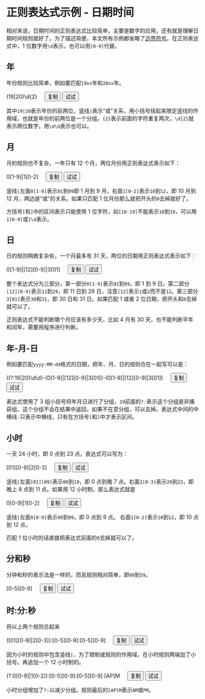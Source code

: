 <link href='/regex.css' rel='stylesheet' type='text/css'>

# 正则表达式示例 - 日期时间

相对来说，日期时间的正则表达式比较简单，主要是数字的应用，还有就是理解日期时间规则就好了。为了描述简便，本文所有示例都省略了[边界符号](/regex/example-border.md)。在正则表达式中，1 位数字用`\d`表示，也可以用`[0-9]`代替。

## 年

年份规则比较简单，例如要匹配`19xx`年和`20xx`年。

<span id="DateTime1" class="regex" copy-text="正则表达式已复制。">(19|20)\d{2}</span> &nbsp; &nbsp; <button class="small-text-button gray-button" onclick-="copy: #DateTime1">复制</button> <button class="small-text-button gray-button" href="/r?text=2022&regex=$(#DateTime1)%">试试</button>

其中`19|20`表示年份的前两位，竖线`|`表示“或”关系，用小括号括起来限定竖线的作用域，也就是年份的前两位是一个分组。`{2}`表示前面的字符重复两次，`\d{2}`就表示两位数字，用`\d\d`表示也可以。

## 月

月的规则也不复杂，一年只有 12 个月，两位月份用正则表达式表示如下：

<span id="DateTime2" class="regex" copy-text="正则表达式已复制。">0[1-9]|1[0-2]</span> &nbsp; &nbsp; <button class="small-text-button gray-button" onclick-="copy: #DateTime2">复制</button> <button class="small-text-button gray-button" href="/r?text=05&regex=$(#DateTime2)%">试试</button>

竖线`|`左面`0[1-9]`表示`01`到`09`即 1 月到 9 月，右面`1[0-2]`表示`10`到`12`，即 10 月到 12 月，两边是“或”的关系。如果只匹配 1 位月份那么就把开头的`0`去掉就好了。

方括号`[`和`]`中的区间表示只能使用 1 位字符，如`[10-19]`不能表示`10`到`19`，可以用`1[0-9]`或`1\d`表示。

## 日

日的规则稍微复杂些，一个月最多有 31 天，两位的日期用正则表达式表示如下：

<span id="DateTime3" class="regex" copy-text="正则表达式已复制。">0[1-9]|[12][0-9]|3[01]</span> &nbsp; &nbsp; <button class="small-text-button gray-button" onclick-="copy: #DateTime3">复制</button> <button class="small-text-button gray-button" href="/r?text=21&regex=$(#DateTime3)%">试试</button>

整个表达式分为三部分，第一部分`0[1-9]`表示`01`到`09`，即 1 到 9 日。第二部分`[12][0-9]`表示`11`到`29`，即 11 日到 29 日，注意`[12]`表示`1`或`2`而不是`12`。第三部分`3[01]`表示`30`和`31`，即 30 日和 31 日。如果匹配 1 或者 2 位日期，把开头和`0`去掉就可以了。

正则表达式不能判断哪个月应该有多少天，比如 4 月有 30 天，也不能判断平年和闰年，需要用程序进行判断。

## 年-月-日

例如要匹配`yyyy-MM-dd`格式的日期，把年、月、日的规则合在一起写可以是：

<span id="DateTime4" class="regex" copy-text="正则表达式已复制。">((?:19|20)\d\d)-(0[1-9]|[12][0-9]|3[01])-(0[1-9]|[12][0-9]|3[01])</span> &nbsp; &nbsp; <button class="small-text-button gray-button" onclick-="copy: #DateTime4">复制</button> <button class="small-text-button gray-button" href="/r?text=2022-05-08&regex=$(#DateTime4)%">试试</button>

表达式使用了 3 组小括号将年月日进行了分组，`19`前面的`?:`表示这个分组是非捕获组，这个分组不会在结果中返回，如果不在意分组，可以去掉。表达式中间的中横线`-`只表示中横线，只有在方括号`[`和`]`中才表示区间。

## 小时

一天 24 小时，即 0 点到 23 点，表达式可以写为：

<span id="DateTime5" class="regex" copy-text="正则表达式已复制。">[01][0-9]|2[0-3]</span> &nbsp; &nbsp; <button class="small-text-button gray-button" onclick-="copy: #DateTime5">复制</button> <button class="small-text-button gray-button" href="/r?text=13&regex=$(#DateTime5)%">试试</button>

竖线`|`左面`[01][09]`表示`00`到`19`，即 0 点到晚 7 点。右面`2[0-3]`表示`20`到`23`，即晚上 8 点到 11 点。如果用 12 小时制，那么表达式就是

<span id="DateTime6" class="regex" copy-text="正则表达式已复制。">0[0-9]|1[0-2]</span> &nbsp; &nbsp; <button class="small-text-button gray-button" onclick-="copy: #DateTime6">复制</button> <button class="small-text-button gray-button" href="/r?text=05&regex=$(#DateTime6)%">试试</button>

竖线`|`左面`0[0-9]`表示`00`到`09`，即 0 点到 9 点。 右面`1[0-2]`表示`10`到`12`，即 10 点到 12 点。

匹配 1 位小时的话直接把表达式前面的`0`去掉就可以了。

## 分和秒

分钟和秒的表示法是一样的，而且规则相对简单，即`00`到`59`。

<span id="DateTime7" class="regex" copy-text="正则表达式已复制。">[0-5][0-9]</span> &nbsp; &nbsp; <button class="small-text-button gray-button" onclick-="copy: #DateTime7">复制</button> <button class="small-text-button gray-button" href="/r?text=52&regex=$(#DateTime7)%">试试</button>

## 时:分:秒

将以上两个规则合起来

<span id="DateTime8" class="regex" copy-text="正则表达式已复制。">([01][0-9]|2[0-3]):[0-5][0-9]:[0-5][0-9]</span> &nbsp; &nbsp; <button class="small-text-button gray-button" onclick-="copy: #DateTime8">复制</button> <button class="small-text-button gray-button" href="/r?text=15:41:03&regex=$(#DateTime8)%">试试</button>

因为小时的规则中包含竖线`|`，为了限制或规则的作用域，在小时规则两端加了小括号。再追加一个 12 小时制的。

<span id="DateTime9" class="regex" copy-text="正则表达式已复制。">(?:0[0-9]|1[0-2]):[0-5][0-9]:[0-5][0-9] [AP]M</span> &nbsp; &nbsp; <button class="small-text-button gray-button" onclick-="copy: #DateTime9">复制</button> <button class="small-text-button gray-button" href="/r?text=03:41:03 PM&regex=$(#DateTime9)%">试试</button>

小时分组增加了`?:`以减少分组。规则最后的`[AP]M`表示`AM`或`PM`。
